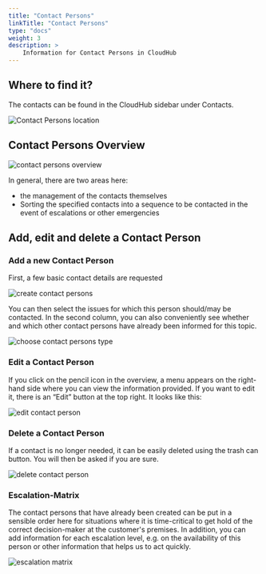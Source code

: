 ```yaml
---
title: "Contact Persons"
linkTitle: "Contact Persons"
type: "docs"
weight: 3
description: >
    Information for Contact Persons in CloudHub
---
```


## Where to find it?

The contacts can be found in the CloudHub sidebar under Contacts.

![Contact Persons location](../../../img/contact-persons/contact-persons-location.png)

## Contact Persons Overview

![contact persons overview](../../../img/contact-persons/contact-persons-overview.png)

In general, there are two areas here:

- the management of the contacts themselves
- Sorting the specified contacts into a sequence to be contacted in the event of escalations or other emergencies

## Add, edit and delete a Contact Person

### Add a new Contact Person

First, a few basic contact details are requested

![create contact persons](../../../img/contact-persons/contact-persons-create.png)

You can then select the issues for which this person should/may be contacted. In the second column, you can also conveniently see whether and which other contact persons have already been informed for this topic.

![choose contact persons type](../../../img/contact-persons/contact-persons-type.png)

### Edit a Contact Person

If you click on the pencil icon in the overview, a menu appears on the right-hand side where you can view the information provided. If you want to edit it, there is an “Edit” button at the top right. It looks like this:

![edit contact person](../../../img/contact-persons/contact-persons-edit.png)

### Delete a Contact Person

If a contact is no longer needed, it can be easily deleted using the trash can button. You will then be asked if you are sure.

![delete contact person](../../../img/contact-persons/contact-persons-delete.png)

### Escalation-Matrix

The contact persons that have already been created can be put in a sensible order here for situations where it is time-critical to get hold of the correct decision-maker at the customer's premises. In addition, you can add information for each escalation level, e.g. on the availability of this person or other information that helps us to act quickly.

![escalation matrix](../../../img/contact-persons/contact-persons-escalation.png)
